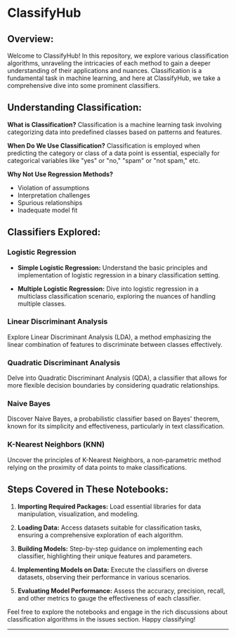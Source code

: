 # ClassifyHub

## Overview:

Welcome to ClassifyHub! In this repository, we explore various classification algorithms, unraveling the intricacies of each method to gain a deeper understanding of their applications and nuances. Classification is a fundamental task in machine learning, and here at ClassifyHub, we take a comprehensive dive into some prominent classifiers.

## Understanding Classification:
**What is Classification?**
Classification is a machine learning task involving categorizing data into predefined classes based on patterns and features.

**When Do We Use Classification?**
Classification is employed when predicting the category or class of a data point is essential, especially for categorical variables like "yes" or "no," "spam" or "not spam," etc.

**Why Not Use Regression Methods?**
- Violation of assumptions
- Interpretation challenges
- Spurious relationships
- Inadequate model fit

## Classifiers Explored:

### Logistic Regression
- **Simple Logistic Regression:**
  Understand the basic principles and implementation of logistic regression in a binary classification setting.

- **Multiple Logistic Regression:**
  Dive into logistic regression in a multiclass classification scenario, exploring the nuances of handling multiple classes.

### Linear Discriminant Analysis
Explore Linear Discriminant Analysis (LDA), a method emphasizing the linear combination of features to discriminate between classes effectively.

### Quadratic Discriminant Analysis
Delve into Quadratic Discriminant Analysis (QDA), a classifier that allows for more flexible decision boundaries by considering quadratic relationships.

### Naive Bayes
Discover Naive Bayes, a probabilistic classifier based on Bayes' theorem, known for its simplicity and effectiveness, particularly in text classification.

### K-Nearest Neighbors (KNN)
Uncover the principles of K-Nearest Neighbors, a non-parametric method relying on the proximity of data points to make classifications.

## Steps Covered in These Notebooks:

1. **Importing Required Packages:**
   Load essential libraries for data manipulation, visualization, and modeling.

2. **Loading Data:**
   Access datasets suitable for classification tasks, ensuring a comprehensive exploration of each algorithm.

3. **Building Models:**
   Step-by-step guidance on implementing each classifier, highlighting their unique features and parameters.

4. **Implementing Models on Data:**
   Execute the classifiers on diverse datasets, observing their performance in various scenarios.

5. **Evaluating Model Performance:**
   Assess the accuracy, precision, recall, and other metrics to gauge the effectiveness of each classifier.

Feel free to explore the notebooks and engage in the rich discussions about classification algorithms in the issues section. Happy classifying!

---
